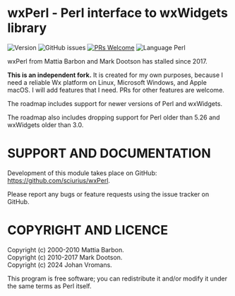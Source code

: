 # wxPerl - Perl interface to wxWidgets library

![Version](https://img.shields.io/github/v/release/sciurius/wxPerl)
![GitHub issues](https://img.shields.io/github/issues/sciurius/wxPerl)
[![PRs Welcome](https://img.shields.io/badge/PRs-welcome-brightgreen.svg)](http://makeapullrequest.com)
![Language Perl](https://img.shields.io/badge/Language-Perl-blue)

wxPerl from Mattia Barbon and Mark Dootson has stalled since 2017.

**This is an independent fork.** It is created for my own purposes,
because I need a reliable Wx platform on Linux, Microsoft Windows, and
Apple macOS. I will add features that I need. PRs for other features
are welcome.

The roadmap includes support for newer versions of Perl and wxWidgets.

The roadmap also includes dropping support for Perl older than 5.26
and wxWidgets older than 3.0.

# SUPPORT AND DOCUMENTATION

Development of this module takes place on GitHub:
https://github.com/sciurius/wxPerl.

Please report any bugs or feature requests using the issue tracker on
GitHub.

# COPYRIGHT AND LICENCE

Copyright (c) 2000-2010 Mattia Barbon.  
Copyright (c) 2010-2017 Mark Dootson.  
Copyright (c) 2024 Johan Vromans.

This program is free software; you can redistribute it and/or modify it
under the same terms as Perl itself.

